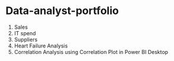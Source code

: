 # Data-analyst-portfolio

1. Sales
2. IT spend
3. Suppliers
4. Heart Failure Analysis
5. Correlation Analysis using Correlation Plot in Power BI Desktop
